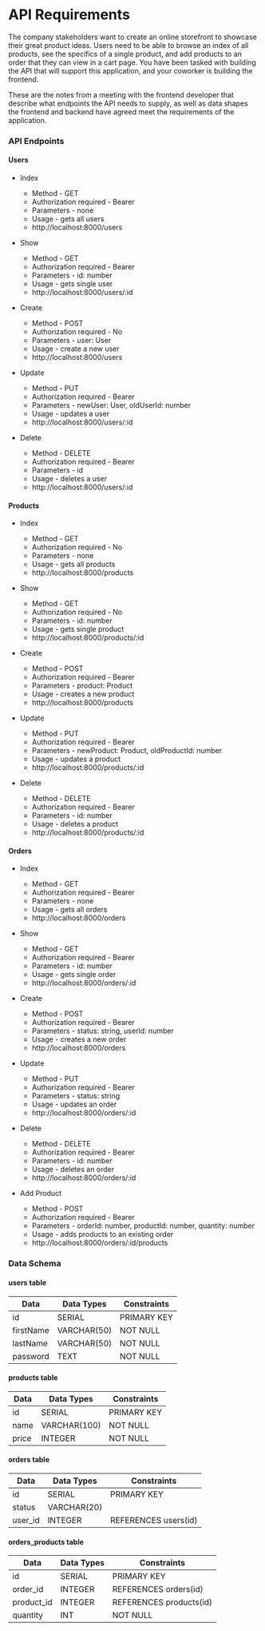 # API Requirements
The company stakeholders want to create an online storefront to showcase their great product ideas. Users need to be able to browse an index of all products, see the specifics of a single product, and add products to an order that they can view in a cart page. You have been tasked with building the API that will support this application, and your coworker is building the frontend.

These are the notes from a meeting with the frontend developer that describe what endpoints the API needs to supply, as well as data shapes the frontend and backend have agreed meet the requirements of the application. 

###  API Endpoints
#### Users

- Index 
  * Method           -  GET
  * Authorization required    - Bearer <token>
  * Parameters        - none
  * Usage             - gets all users
  * http://localhost:8000/users

- Show 
  * Method           -  GET
  * Authorization required    - Bearer <token>
  * Parameters        - id: number
  * Usage             - gets single user
  * http://localhost:8000/users/:id
 

- Create
  * Method           -  POST
  * Authorization required    - No
  * Parameters        - user: User
  * Usage             - create a new user
  * http://localhost:8000/users


- Update
  * Method           -  PUT
  * Authorization required    - Bearer <token>
  * Parameters        -  newUser: User, oldUserId: number
  * Usage             -  updates a user
  * http://localhost:8000/users/:id

- Delete
  * Method           -  DELETE
  * Authorization required    - Bearer <token>
  * Parameters        -  id
  * Usage             -  deletes a user
  * http://localhost:8000/users/:id

#### Products

- Index 
  * Method           -  GET
  * Authorization required    - No
  * Parameters        - none
  * Usage             - gets all products
  * http://localhost:8000/products

- Show 
  * Method           -  GET
  * Authorization required    - No
  * Parameters        - id: number
  * Usage             - gets single product
  * http://localhost:8000/products/:id
 

- Create
  * Method           -  POST
  * Authorization required    - Bearer <token>
  * Parameters        - product: Product
  * Usage             - creates a new product
  * http://localhost:8000/products


- Update
  * Method           -  PUT
  * Authorization required    - Bearer <token>
  * Parameters        - newProduct: Product, oldProductId: number
  * Usage             - updates a product
  * http://localhost:8000/products/:id

- Delete
  * Method           -  DELETE
  * Authorization required    - Bearer <token>
  * Parameters        - id: number
  * Usage             - deletes a product
  * http://localhost:8000/products/:id

#### Orders

- Index 
  * Method           -  GET
  * Authorization required    - Bearer <token>
  * Parameters        - none
  * Usage             - gets all orders
  * http://localhost:8000/orders

- Show 
  * Method           -  GET
  * Authorization required    - Bearer <token>
  * Parameters        - id: number
  * Usage             - gets single order
  * http://localhost:8000/orders/:id
 

- Create
  * Method           -  POST
  * Authorization required    - Bearer <token>
  * Parameters        - status: string, userId: number
  * Usage             - creates a new order
  * http://localhost:8000/orders


- Update
  * Method           -  PUT
  * Authorization required    - Bearer <token>
  * Parameters        - status: string
  * Usage             - updates an order
  * http://localhost:8000/orders/:id

- Delete
  * Method           -  DELETE
  * Authorization required    - Bearer <token>
  * Parameters        - id: number
  * Usage             - deletes an order
  * http://localhost:8000/orders/:id

- Add Product
  * Method           -  POST
  * Authorization required    - Bearer <token>
  * Parameters        - orderId: number, productId: number, quantity: number
  * Usage             - adds products to an existing order
  * http://localhost:8000/orders/:id/products
  

### Data Schema
#### users table

| Data | Data Types | Constraints  |
| ------------------ | ------------------ |  ------------------ |
| id | SERIAL | PRIMARY KEY |
| firstName | VARCHAR(50) | NOT NULL |
| lastName | VARCHAR(50) | NOT NULL |
| password | TEXT | NOT NULL |
#### products table
| Data | Data Types | Constraints  |
| ------------------ | ------------------ |  ------------------ |
| id | SERIAL | PRIMARY KEY |
| name | VARCHAR(100) | NOT NULL |
| price | INTEGER | NOT NULL |

#### orders table
| Data | Data Types | Constraints  |
| ------------------ | ------------------ |  ------------------ |
| id | SERIAL | PRIMARY KEY |
| status | VARCHAR(20) | |
| user_id | INTEGER |  REFERENCES users(id) |

#### orders_products table
| Data | Data Types | Constraints  |
| ------------------ | ------------------ |  ------------------ |
| id | SERIAL | PRIMARY KEY |
| order_id | INTEGER | REFERENCES orders(id) |
| product_id | INTEGER | REFERENCES products(id) |
| quantity | INT | NOT NULL |

